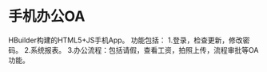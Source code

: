 # 手机办公OA

HBuilder构建的HTML5+JS手机App。
功能包括：
1.登录，检查更新，修改密码。
2.系统报表。
3.办公流程：包括请假，查看工资，拍照上传，流程审批等OA功能。


